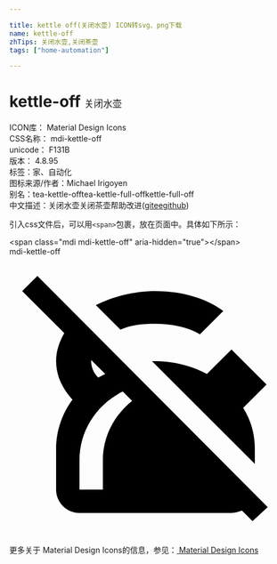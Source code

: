 ```yaml
---

title: kettle off(关闭水壶) ICON转svg、png下载
name: kettle-off
zhTips: 关闭水壶,关闭茶壶
tags: ["home-automation"]

---
```


# kettle-off  <small style="font-size: 60%;font-weight: 100">关闭水壶</small>


<div class="detail-page">
<p>
<span>
ICON库：
<span class="badge-secondary badge">Material Design Icons</span> 
</span>
<br/>
<span>
CSS名称：
<span class="badge-secondary badge">mdi-kettle-off</span> 
</span>
<br/>
<span>
unicode：
<span class="badge-secondary badge">F131B</span> 
<copy-btn content='F131B' btn-title=""></copy-btn>
<copy-btn :content='String.fromCodePoint(parseInt("F131B", 16))' btn-title="复制U"></copy-btn>
</span>
<br/>
<span>
版本：
<span class="badge-secondary badge">4.8.95</span> 
</span><br/><span>标签：<span class="badge-light badge"><router-link to="/tags/home-automation.html">家、自动化</router-link></span></span>
<br/>
<span>图标来源/作者：<span class="badge-light badge">Michael Irigoyen</span></span> 
<br/>
<span>别名：<span class="badge-light badge">tea-kettle-off</span><span class="badge-light badge">tea-kettle-full-off</span><span class="badge-light badge">kettle-full-off</span></span><br/><span class="zh-detail">中文描述：<span class="badge-primary badge">关闭水壶</span><span class="badge-primary badge">关闭茶壶</span><span class="help-link"><span>帮助改进</span>(<a href="https://gitee.com/liuwave/icon-helper/edit/master/json/material/kettle-off.json" target="_blank" rel="noopener noreferrer">gitee</a><a href="https://github.com/liuwave/icon-helper/edit/master/json/material/kettle-off.json" target="_blank" rel="noopener noreferrer">github</a></span>)</span><br/>
</p>
</div>
<div class="alert alert-dark">
  <i class="mdi mdi-kettle-off mdi-48px"></i>
  <i class="mdi mdi-kettle-off mdi-36px"></i>
  <i class="mdi mdi-kettle-off mdi-24px"></i>
  <i class="mdi mdi-kettle-off mdi-18px"></i>
</div>
<div>
  <p>引入css文件后，可以用<code>&lt;span&gt;</code>包裹，放在页面中。具体如下所示：    
  </p>
  <div class="alert alert-primary" style="font-size: 14px">
    &lt;span class="mdi mdi-kettle-off" aria-hidden="true"&gt;&lt;/span&gt;
    <copy-btn content='<span class="mdi mdi-kettle-off" aria-hidden="true"></span>'></copy-btn>
  </div>
  <div class="alert alert-secondary">
    <i class="mdi mdi-kettle-off"
    style="font-size: 24px"
    aria-hidden="true"></i> mdi-kettle-off
    <copy-btn content="mdi-kettle-off" btn-title="复制图标名称"></copy-btn>
  </div>
</div>
<div id="svg" class="svg-wrap">
<svg xmlns="http://www.w3.org/2000/svg" viewBox="0 0 24 24"><path d="M22.1 21.5L2.4 1.7L1.1 3L4.7 6.6C4.3 7.3 4 8.1 4 9C4 10.2 4.5 11.3 5.4 12.3C4.5 13.5 4 15 4 16.5V20C4 21.1 4.9 22 6 22H19C19.3 22 19.6 21.9 19.9 21.8L20.8 22.7L22.1 21.5M8.2 10.1L7.6 10.4C7.2 10 7 9.5 7 9V8.9L8.2 10.1M8 17.5V20H6V17.5C6 14.9 7.5 12.7 9.7 11.6L10.5 12.4C9 13.6 8 15.4 8 17.5M16.9 10.1L19 8L22 11L20 13C20.7 14.1 21 15.3 21 16.5V17.8L12.2 9H12.5C14 9 15.6 9.4 16.9 10.1M9.5 6.3L7.4 4.2C8.8 3.5 10.6 3 12.5 3C14.7 3 16.8 3.6 18.3 4.7L16.3 6.7C15.3 6.1 13.9 5.8 12.5 5.8C11.4 5.8 10.4 5.9 9.5 6.3Z" /></svg>
</div>
<detail full-name='mdi-kettle-off'></detail>
    
<div><p>更多关于 Material Design Icons的信息，参见：<a target="_blank" href="https://iconhelper.cn/material.html"> Material Design Icons</a>
</p></div>
